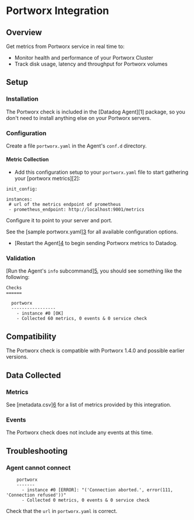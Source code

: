# Portworx Integration

## Overview

Get metrics from Portworx service in real time to:

- Monitor health and performance of your Portworx Cluster
- Track disk usage, latency and throughput for Portworx volumes

## Setup

### Installation

The Portworx check is included in the [Datadog Agent][1] package, so you don't need to install anything else on your Portworx servers.

### Configuration

Create a file `portworx.yaml` in the Agent's `conf.d` directory.

#### Metric Collection

- Add this configuration setup to your `portworx.yaml` file to start gathering your [portworx metrics][2]:

```
init_config:

instances:
 # url of the metrics endpoint of prometheus
 - prometheus_endpoint: http://localhost:9001/metrics
```

Configure it to point to your server and port.

See the [sample portworx.yaml][3](https://github.com/DataDog/integrations-extras/blob/master/portworx/conf.yaml.example) for all available configuration options.

- [Restart the Agent][4](https://docs.datadoghq.com/agent/faq/agent-commands/#start-stop-restart-the-agent) to begin sending Portworx metrics to Datadog.

### Validation

[Run the Agent's `info` subcommand][5](https://docs.datadoghq.com/agent/faq/agent-status-and-information/), you should see something like the following:

    Checks
    ======

      portworx
      -----------------
        - instance #0 [OK]
        - Collected 60 metrics, 0 events & 0 service check

## Compatibility

The Portworx check is compatible with Portworx 1.4.0 and possible earlier versions.

## Data Collected

### Metrics

See [metadata.csv][6](https://github.com/DataDog/integrations-extras/blob/master/portworx/metadata.csv) for a list of metrics provided by this integration.

### Events

The Portworx check does not include any events at this time.

## Troubleshooting

### Agent cannot connect

```
    portworx
    -------
      - instance #0 [ERROR]: "('Connection aborted.', error(111, 'Connection refused'))"
      - Collected 0 metrics, 0 events & 0 service check
```

Check that the `url` in `portworx.yaml` is correct.
